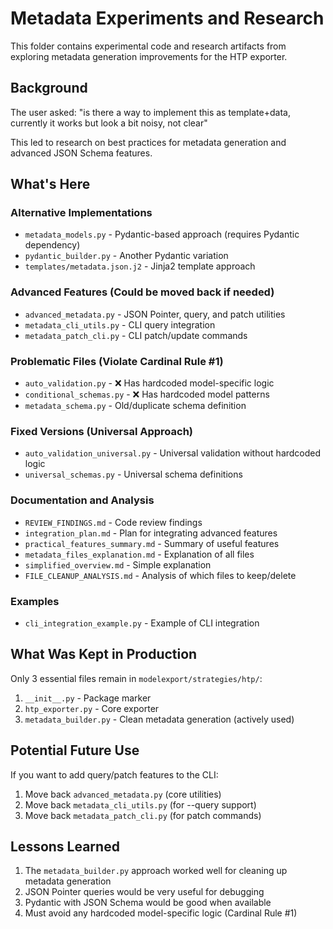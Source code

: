 # Metadata Experiments and Research

This folder contains experimental code and research artifacts from exploring metadata generation improvements for the HTP exporter.

## Background

The user asked: "is there a way to implement this as template+data, currently it works but look a bit noisy, not clear"

This led to research on best practices for metadata generation and advanced JSON Schema features.

## What's Here

### Alternative Implementations
- `metadata_models.py` - Pydantic-based approach (requires Pydantic dependency)
- `pydantic_builder.py` - Another Pydantic variation
- `templates/metadata.json.j2` - Jinja2 template approach

### Advanced Features (Could be moved back if needed)
- `advanced_metadata.py` - JSON Pointer, query, and patch utilities
- `metadata_cli_utils.py` - CLI query integration
- `metadata_patch_cli.py` - CLI patch/update commands

### Problematic Files (Violate Cardinal Rule #1)
- `auto_validation.py` - ❌ Has hardcoded model-specific logic
- `conditional_schemas.py` - ❌ Has hardcoded model patterns
- `metadata_schema.py` - Old/duplicate schema definition

### Fixed Versions (Universal Approach)
- `auto_validation_universal.py` - Universal validation without hardcoded logic
- `universal_schemas.py` - Universal schema definitions

### Documentation and Analysis
- `REVIEW_FINDINGS.md` - Code review findings
- `integration_plan.md` - Plan for integrating advanced features
- `practical_features_summary.md` - Summary of useful features
- `metadata_files_explanation.md` - Explanation of all files
- `simplified_overview.md` - Simple explanation
- `FILE_CLEANUP_ANALYSIS.md` - Analysis of which files to keep/delete

### Examples
- `cli_integration_example.py` - Example of CLI integration

## What Was Kept in Production

Only 3 essential files remain in `modelexport/strategies/htp/`:
1. `__init__.py` - Package marker
2. `htp_exporter.py` - Core exporter
3. `metadata_builder.py` - Clean metadata generation (actively used)

## Potential Future Use

If you want to add query/patch features to the CLI:
1. Move back `advanced_metadata.py` (core utilities)
2. Move back `metadata_cli_utils.py` (for --query support)
3. Move back `metadata_patch_cli.py` (for patch commands)

## Lessons Learned

1. The `metadata_builder.py` approach worked well for cleaning up metadata generation
2. JSON Pointer queries would be very useful for debugging
3. Pydantic with JSON Schema would be good when available
4. Must avoid any hardcoded model-specific logic (Cardinal Rule #1)